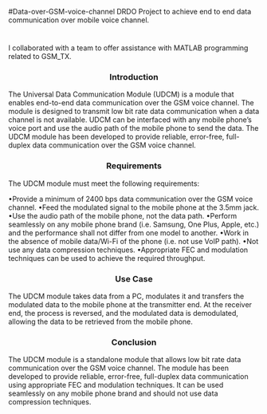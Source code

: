 #Data-over-GSM-voice-channel
DRDO Project to achieve end to end data communication over mobile voice channel.
#
I collaborated with a team to offer assistance with MATLAB programming related to GSM_TX.

<h3 align="center">Introduction</h3>
The Universal Data Communication Module (UDCM) is a module that enables end-to-end data communication over the GSM voice channel. The module is designed to transmit low bit rate data communication when a data channel is not available. UDCM can be interfaced with any mobile phone’s voice port and use the audio path of the mobile phone to send the data. The UDCM module has been developed to provide reliable, error-free, full-duplex data communication over the GSM voice channel.

 <h3 align="center">Requirements</h3>
The UDCM module must meet the following requirements:

•Provide a minimum of 2400 bps data communication over the GSM voice channel.
•Feed the modulated signal to the mobile phone at the 3.5mm jack.
•Use the audio path of the mobile phone, not the data path.
•Perform seamlessly on any mobile phone brand (i.e. Samsung, One Plus, Apple, etc.) and the performance shall not differ from one model to another.
•Work in the absence of mobile data/Wi-Fi of the phone (i.e. not use VoIP path).
•Not use any data compression techniques.
•Appropriate FEC and modulation techniques can be used to achieve the required throughput.

<h3 align="center">Use Case</h3>
The UDCM module takes data from a PC, modulates it and transfers the modulated data to the mobile phone at the transmitter end. At the receiver end, the process is reversed, and the modulated data is demodulated, allowing the data to be retrieved from the mobile phone.

<h3 align="center">Conclusion</h3>

The UDCM module is a standalone module that allows low bit rate data communication over the GSM voice channel. The module has been developed to provide reliable, error-free, full-duplex data communication using appropriate FEC and modulation techniques. It can be used seamlessly on any mobile phone brand and should not use data compression techniques.
